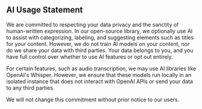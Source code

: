 ## AI Usage Statement

We are committed to respecting your data privacy and the sanctity of human-written expression. In our open-source library, we optionally use AI to assist with categorizing, labeling, and suggesting elements such as titles for your content. However, we do not train AI models on your content, nor do we share your data with third parties. Your data belongs to you, and you have full control over whether to use AI features or opt out entirely.

For certain features, such as audio transcription, we may use AI libraries like OpenAI's Whisper. However, we ensure that these models run locally in an isolated instance that does not interact with OpenAI APIs or send your data to any third parties.

We will not change this commitment without prior notice to our users.
